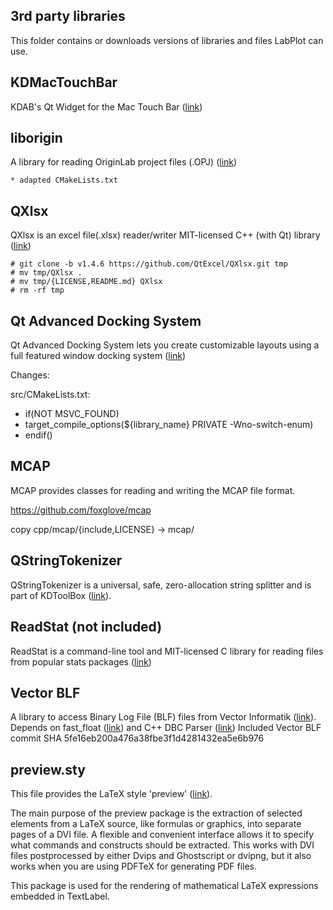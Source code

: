 ## 3rd party libraries

This folder contains or downloads versions of libraries and files LabPlot can use.


## KDMacTouchBar

KDAB's Qt Widget for the Mac Touch Bar ([link](https://github.com/KDAB/KDMacTouchBar))

## liborigin

A library for reading OriginLab project files (.OPJ) ([link](https://sourceforge.net/projects/liborigin))

    * adapted CMakeLists.txt

## QXlsx

QXlsx is an excel file(.xlsx) reader/writer MIT-licensed C++ (with Qt) library ([link](https://github.com/QtExcel/QXlsx))

    # git clone -b v1.4.6 https://github.com/QtExcel/QXlsx.git tmp
    # mv tmp/QXlsx .
    # mv tmp/{LICENSE,README.md} QXlsx
    # rm -rf tmp

## Qt Advanced Docking System

Qt Advanced Docking System lets you create customizable layouts using a full featured window docking system ([link](https://github.com/githubuser0xFFFF/Qt-Advanced-Docking-System))

Changes:

src/CMakeLists.txt:
+ if(NOT MSVC_FOUND)
+    target_compile_options(${library_name} PRIVATE -Wno-switch-enum)
+ endif()

## MCAP

MCAP provides classes for reading and writing the MCAP file format.

https://github.com/foxglove/mcap

copy cpp/mcap/{include,LICENSE} -> mcap/

## QStringTokenizer

QStringTokenizer is a universal, safe, zero-allocation string splitter and is part of KDToolBox ([link](https://github.com/KDABLabs/KDToolBox/tree/master)).

## ReadStat (not included)

ReadStat is a command-line tool and MIT-licensed C library for reading files from popular stats packages ([link](https://github.com/WizardMac/ReadStat))

## Vector BLF

A library to access Binary Log File (BLF) files from Vector Informatik ([link](https://github.com/Murmele/vector_blf)).
Depends on fast_float ([link](https://github.com/fastfloat/fast_float.git)) and C++ DBC Parser ([link](https://github.com/Murmele/dbc_parser_cpp))
Included Vector BLF commit SHA 5fe16eb200a476a38fbe3f1d4281432ea5e6b976

## preview.sty

This file provides the LaTeX style 'preview' ([link](https://www.ctan.org/tex-archive/macros/latex/contrib/preview)).

The main purpose of the preview package is the extraction of selected
elements from a LaTeX source, like formulas or graphics, into separate
pages of a DVI file.  A flexible and convenient interface allows it to
specify what commands and constructs should be extracted.  This works
with DVI files postprocessed by either Dvips and Ghostscript or
dvipng, but it also works when you are using PDFTeX for generating PDF
files.

This package is used for the rendering of mathematical LaTeX expressions embedded in TextLabel.
